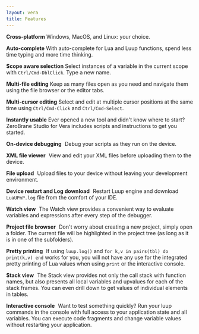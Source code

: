 ```yaml
---
layout: vera
title: Features
---
```


**Cross-platform**
Windows, MacOS, and Linux: your choice.

**Auto-complete**
With auto-complete for Lua and Luup functions, spend less time typing and more time thinking.

**Scope aware selection**
Select instances of a variable in the current scope with `Ctrl/Cmd-DblClick`. Type a new name.

**Multi-file editing**
Keep as many files open as you need and navigate them using the file browser or the editor tabs.

**Multi-cursor editing**
Select and edit at multiple cursor positions at the same time using `Ctrl/Cmd-Click` and `Ctrl/Cmd-Select`.

**Instantly usable**
Ever opened a new tool and didn't know where to start? ZeroBrane Studio for Vera includes scripts and instructions to get you started.

**On-device debugging**
<a href="images/vera-debugging.png"><img style="background:url(images/vera-debugging.png) -240px -400px" src="images/t.gif" class="inset"/></a>
Debug your scripts as they run on the device.

**XML file viewer**
<a href="images/vera-debugging.png"><img style="background:url(images/vera-debugging.png) -700px -70px" src="images/t.gif" class="inset"/></a>
View and edit your XML files before uploading them to the device.

**File upload**
<a href="images/vera-debugging.png"><img style="background:url(images/vera-debugging.png) -345px -375px" src="images/t.gif" class="inset"/></a>
Upload files to your device without leaving your development environment.

**Device restart and Log download**
<a href="images/vera-debugging.png"><img style="background:url(images/vera-debugging.png) -345px -375px" src="images/t.gif" class="inset"/></a>
Restart Luup engine and download `LuaUPnP.log` file from the comfort of your IDE.

**Watch view**
<a href="images/vera-debugging.png"><img style="background:url(images/vera-debugging.png) -700px -430px" src="images/t.gif" class="inset"/></a>
The Watch view provides a convenient way to evaluate variables and expressions after every step of the debugger.

**Project file browser**
<a href="images/debugging.png"><img style="background:url(images/debugging.png) -9px -96px" src="images/t.gif" class="inset"/></a>
Don't worry about creating a new project, simply open a folder. The current file will be highlighted in the project tree (as long as it is in one of the subfolders).

**Pretty printing**
<a href="images/debugging.png"><img style="background:url(images/debugging.png) -9px -756px" src="images/t.gif" class="inset"/></a>
If using `luup.log()` and `for k,v in pairs(tbl) do print(k,v) end` works for you, you will not have any use for the integrated pretty printing of Lua values when using `print` or the interactive console.

**Stack view**
<a href="images/vera-debugging.png"><img style="background:url(images/vera-debugging.png) -700px -300px" src="images/t.gif" class="inset"/></a>
The Stack view provides not only the call stack with function names, but also presents all local variables and upvalues for each of the stack frames. You can even drill down to get values of individual elements in tables.

**Interactive console**
<a href="images/vera-debugging.png"><img style="background:url(images/vera-debugging.png) -470px -575px" src="images/t.gif" class="inset"/></a>
Want to test something quickly? Run your luup commands in the console with full access to your application state and all variables. You can execute code fragments and change variable values without restarting your application.
